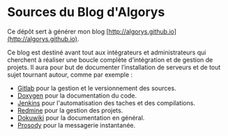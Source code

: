 # Sources du Blog d'Algorys
Ce dépôt sert à générer mon blog [http://algorys.github.io](http://algorys.github.io).

Ce blog est destiné avant tout aux intégrateurs et administrateurs qui cherchent à réaliser une boucle complète d’intégration et de gestion de projets. Il aura pour but de documenter l’installation de serveurs et de tout sujet tournant autour, comme par exemple :

* [Gitlab](https://gitlab.com) pour la gestion et le versionnement des sources.
* [Doxygen](www.doxygen.org/) pour la documentation du code.
* [Jenkins](https://jenkins-ci.org) pour l'automatisation des taches et des compilations.
* [Redmine](www.redmine.org/) pour la gestion des projets.
* [Dokuwiki](https://www.dokuwiki.org/) pour la documentation en général.
* [Prosody](https://prosody.im/) pour la messagerie instantanée.

